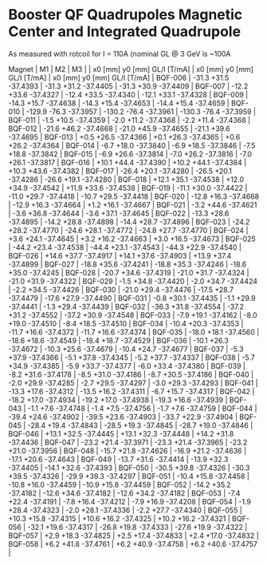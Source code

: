 Booster QF Quadrupoles Magnetic Center and Integrated Quadrupole
================================================================================

As measured with rotcoil for I = 110A (nominal GL @ 3 GeV is ~100A

Magnet  |             M1               |             M2               |             M3               |
        | x0 [mm]  y0 [mm] GL/I [T/mA] | x0 [mm]  y0 [mm] GL/I [T/mA] | x0 [mm]  y0 [mm] GL/I [T/mA] |
BQF-006  |   -31.3    +31.5   -37.4393  |   -31.3    +31.2   -37.4405  |   -31.3    +30.9   -37.4409  |
BQF-007  |   -12.2    +33.6   -37.4327  |   -12.4    +33.5   -37.4340  |   -12.1    +33.1   -37.4328  |
BQF-009  |   -14.3    +15.7   -37.4638  |   -14.3    +15.4   -37.4653  |   -14.4    +15.4   -37.4659  |
BQF-010  |  -129.9    -76.3   -37.3957  |  -130.2    -76.4   -37.3961  |  -130.3    -76.4   -37.3959  |
BQF-011  |    -1.5    +10.5   -37.4359  |    -2.0    +11.2   -37.4368  |    -2.2    +11.4   -37.4368  |
BQF-012  |   -21.6    +46.2   -37.4668  |   -21.0    +45.9   -37.4655  |   -21.1    +39.6   -37.4695  |
BQF-013  |    +0.5    +26.5   -37.4366  |    +0.1    +26.3   -37.4365  |    +0.6    +26.2   -37.4364  |
BQF-014  |    -6.7    +18.0   -37.3840  |    -6.9    +18.5   -37.3846  |    -7.5    +18.8   -37.3842  |
BQF-015  |    -6.9    +26.6   -37.3814  |    -7.0    +26.2   -37.3816  |    -7.0    +26.1   -37.3817  |
BQF-016  |   +10.1    +44.4   -37.4390  |   +10.2    +44.1   -37.4384  |   +10.3    +43.6   -37.4382  |
BQF-017  |   -26.4    +20.1   -37.4280  |   -26.5    +20.1   -37.4286  |   -26.6    +19.1   -37.4280  |
BQF-018  |   +12.1    +35.1   -37.4538  |   +12.0    +34.9   -37.4542  |   +11.9    +33.6   -37.4538  |
BQF-019  |   -11.1    +30.0   -37.4422  |   -11.0    +29.7   -37.4418  |   -10.7    +29.5   -37.4418  |
BQF-020  |   -12.8    +16.3   -37.4668  |   -12.9    +16.3   -37.4664  |    +1.2    +16.1   -37.4667  |
BQF-021  |    -3.2    +44.6   -37.4621  |    -3.6    +36.8   -37.4644  |    -3.6    +37.1   -37.4645  |
BQF-022  |   -13.3    +28.6   -37.4895  |   -14.2    +28.8   -37.4898  |   -14.4    +28.7   -37.4896  |
BQF-023  |   -24.2    +28.2   -37.4770  |   -24.6    +28.1   -37.4772  |   -24.8    +27.7   -37.4770  |
BQF-024  |    +3.6    +24.1   -37.4645  |    +3.2    +16.2   -37.4663  |    +3.0    +16.5   -37.4673  |
BQF-025  |   -44.2    +23.4   -37.4538  |   -44.4    +23.1   -37.4543  |   -44.3    +22.9   -37.4540  |
BQF-026  |   +14.6    +37.7   -37.4917  |   +14.1    +37.6   -37.4903  |   +13.9    +37.4   -37.4899  |
BQF-027  |   -18.8    +35.6   -37.4241  |   -18.8    +35.3   -37.4246  |   -18.6    +35.0   -37.4245  |
BQF-028  |   -20.7    +34.6   -37.4319  |   -21.0    +31.7   -37.4324  |   -21.0    +31.9   -37.4322  |
BQF-029  |    -1.5    +34.8   -37.4420  |    -2.0    +34.7   -37.4424  |    -2.2    +34.5   -37.4426  |
BQF-030  |   -21.0    +29.4   -37.4476  |   -17.5    +28.7   -37.4479  |   -17.6    +27.9   -37.4490  |
BQF-031  |    -0.8    +30.1   -37.4435  |    -1.1    +29.9   -37.4441  |    -1.3    +29.4   -37.4439  |
BQF-032  |   -36.3    +31.8   -37.4554  |   -37.2    +31.2   -37.4552  |   -37.2    +30.9   -37.4548  |
BQF-033  |    -7.9    +19.1   -37.4162  |    -8.0    +19.0   -37.4510  |    -8.4    +18.5   -37.4510  |
BQF-034  |   -10.4    +20.3   -37.4353  |   -11.7    +16.6   -37.4372  |   -11.7    +16.6   -37.4374  |
BQF-035  |   -18.0    +18.1   -37.4560  |   -18.6    +18.6   -37.4549  |   -18.4    +18.7   -37.4529  |
BQF-036  |   -10.1    +26.3   -37.4672  |   -10.3    +25.6   -37.4679  |   -10.4    +24.7   -37.4677  |
BQF-037  |    -5.3    +37.9   -37.4366  |    -5.1    +37.8   -37.4345  |    -5.2    +37.7   -37.4337  |
BQF-038  |    -5.7    +34.9   -37.4385  |    -5.9    +33.7   -37.4377  |    -6.0    +33.4   -37.4380  |
BQF-039  |    -8.2    +31.6   -37.4178  |    -8.5    +31.0   -37.4186  |    -8.7    +30.5   -37.4186  |
BQF-040  |    -2.0    +29.9   -37.4285  |    -2.7    +29.5   -37.4297  |    -3.0    +29.3   -37.4293  |
BQF-041  |   -13.3    +17.6   -37.4312  |   -13.5    +16.2   -37.4311  |    -6.7    +15.7   -37.4317  |
BQF-042  |   -18.2    +17.0   -37.4934  |   -19.2    +17.0   -37.4938  |   -19.3    +16.6   -37.4939  |
BQF-043  |    -1.1     +7.6   -37.4748  |    -1.4     +7.5   -37.4756  |    -1.7     +7.6   -37.4759  |
BQF-044  |   -39.4    +24.6   -37.4902  |   -39.5    +23.6   -37.4903  |   -33.7    +22.9   -37.4904  |
BQF-045  |   -28.4    +19.4   -37.4843  |   -28.5    +19.3   -37.4845  |   -28.7    +19.0   -37.4846  |
BQF-046  |   +13.1    +32.5   -37.4445  |   +13.1    +32.3   -37.4448  |   +14.2    +31.8   -37.4436  |
BQF-047  |   -23.2    +21.4   -37.3971  |   -23.3    +21.4   -37.3965  |   -23.2    +21.0   -37.3956  |
BQF-048  |   -15.7    +21.8   -37.4626  |   -16.9    +21.2   -37.4636  |   -17.1    +20.6   -37.4643  |
BQF-049  |   -13.7    +31.6   -37.4414  |   -13.9    +32.3   -37.4405  |   -14.1    +32.6   -37.4393  |
BQF-050  |   -30.5    +39.8   -37.4326  |   -30.3    +39.5   -37.4326  |   -29.9    +39.3   -37.4297  |
BQF-051  |   -10.4    +15.8   -37.4458  |   -10.8    +16.0   -37.4459  |   -10.9    +15.8   -37.4459  |
BQF-052  |   -14.2    +35.2   -37.4182  |   -12.6    +34.6   -37.4182  |   -12.6    +34.2   -37.4182  |
BQF-053  |    -7.4    +22.4   -37.4191  |    -7.8    +16.4   -37.4212  |    -7.9    +16.9   -37.4208  |
BQF-054  |    -1.9    +28.4   -37.4323  |    -2.0    +28.1   -37.4336  |    -2.2    +27.7   -37.4340  |
BQF-055  |   +10.3    +15.8   -37.4315  |   +10.6    +16.2   -37.4325  |   +10.2    +16.2   -37.4321  |
BQF-056  |   -32.1    +19.6   -37.4317  |   -26.8    +19.8   -37.4333  |   -27.6    +19.9   -37.4322  |
BQF-057  |    +2.9    +18.3   -37.4825  |    +2.5    +17.4   -37.4833  |    +2.4    +17.0   -37.4832  |
BQF-058  |    +6.2    +41.8   -37.4761  |    +6.2    +40.9   -37.4758  |    +6.2    +40.6   -37.4757  |
